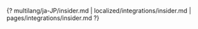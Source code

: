 {? multilang/ja-JP/insider.md | localized/integrations/insider.md | pages/integrations/insider.md ?}
